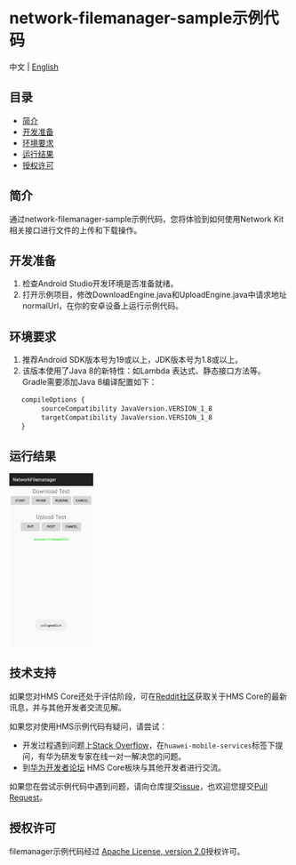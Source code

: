 # network-filemanager-sample示例代码
中文 | [English](https://git.huawei.com/hms/network/NetworkKitSample/blob/master/network-filemanager-sample/README.md)
## 目录

 * [简介](#简介)
 * [开发准备](#开发准备)
 * [环境要求](#环境要求)
 * [运行结果](#运行结果)
 * [授权许可](#授权许可)

## 简介
   通过network-filemanager-sample示例代码，您将体验到如何使用Network Kit相关接口进行文件的上传和下载操作。

## 开发准备
   1. 检查Android Studio开发环境是否准备就绪。
   2. 打开示例项目，修改DownloadEngine.java和UploadEngine.java中请求地址normalUrl，在你的安卓设备上运行示例代码。

## 环境要求
   1. 推荐Android SDK版本号为19或以上，JDK版本号为1.8或以上。
   2. 该版本使用了Java 8的新特性：如Lambda 表达式、静态接口方法等。Gradle需要添加Java 8编译配置如下：
```
   compileOptions {
        sourceCompatibility JavaVersion.VERSION_1_8
        targetCompatibility JavaVersion.VERSION_1_8
   }
```
## 运行结果
   <img src="images/result.jpg" width=30% height = 30%>

## 技术支持
如果您对HMS Core还处于评估阶段，可在[Reddit社区](https://www.reddit.com/r/HuaweiDevelopers/)获取关于HMS Core的最新讯息，并与其他开发者交流见解。

如果您对使用HMS示例代码有疑问，请尝试：
- 开发过程遇到问题上[Stack Overflow](https://stackoverflow.com/questions/tagged/huawei-mobile-services)，在`huawei-mobile-services`标签下提问，有华为研发专家在线一对一解决您的问题。
- 到[华为开发者论坛](https://developer.huawei.com/consumer/cn/forum/blockdisplay?fid=18) HMS Core板块与其他开发者进行交流。

如果您在尝试示例代码中遇到问题，请向仓库提交[issue](https://github.com/HMS-Core/NetworkKitSample/issues)，也欢迎您提交[Pull Request](https://github.com/HMS-Core/NetworkKitSample/pulls)。

## 授权许可
   filemanager示例代码经过 [Apache License, version 2.0](http://www.apache.org/licenses/LICENSE-2.0)授权许可。
